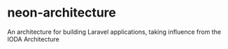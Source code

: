 # neon-architecture
An architecture for building Laravel applications, taking influence from the IODA Architecture
